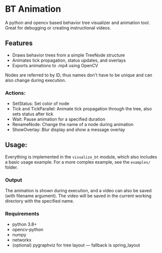 # BT Animation

A python and opencv based behavior tree visualizer and animation tool. Great for debugging or creating instructional videos.

## Features
- Draws behavior trees from a simple TreeNode structure
- Animates tick propagation, status updates, and overlays
- Exports animations to .mp4 using OpenCV

Nodes are referred to by ID, thus names don't have to be unique and can also change during execution.

### Actions:

- SetStatus: Set color of node
- Tick and TickParallel: Animate tick propagation through the tree, also sets status after tick
- Wait: Pause animation for a specified duration
- RenameNode: Change the name of a node during animation
- ShowOverlay: Blur display and show a message overlay

## Usage:

Everything is implemented in the `visualize_bt` module, which also includes a basic usage example.
For a more complex example, see the `examples/` folder.

### Output
The animation is shown during execution, and a video can also be saved (with filename argument).
The video will be saved in the current working directory with the specified name.

### Requirements
- python 3.8+
- opencv-python
- numpy
- networkx
- (optional) pygraphviz for tree layout — fallback is spring_layout
